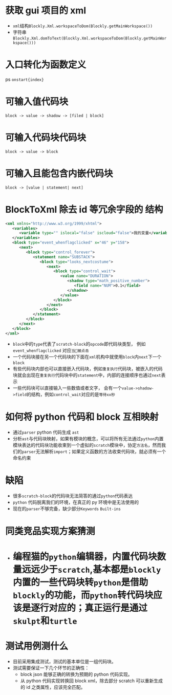 # 获取 gui 项目的 xml

- `xml`结构`Blockly.Xml.workspaceToDom(Blockly.getMainWorkspace())`
- 字符串`Blockly.Xml.domToText(Blockly.Xml.workspaceToDom(Blockly.getMainWorkspace()))`

# 入口转化为函数定义

ps `onstart{index}`

# 可输入值代码块

`block -> value -> shadow -> [filed | block]`

# 可输入代码块代码块

`block -> value -> block`

# 可输入且能包含内嵌代码块

`block -> [value | statement| next]`

# BlockToXml 除去 id 等冗余字段的 结构

```xml
<xml xmlns="http://www.w3.org/1999/xhtml">
   <variables>
      <variable type="" islocal="false" iscloud="false">我的变量</variable>
   </variables>
   <block type="event_whenflagclicked" x="46" y="158">
      <next>
         <block type="control_forever">
            <statement name="SUBSTACK">
               <block type="looks_nextcostume">
                  <next>
                     <block type="control_wait">
                        <value name="DURATION">
                           <shadow type="math_positive_number">
                              <field name="NUM">0.1</field>
                           </shadow>
                        </value>
                     </block>
                  </next>
               </block>
            </statement>
         </block>
      </next>
   </block>
</xml>
```

- `block`中的`type`代表了`scratch-block`的`opcode`即代码块类型， 例如`event_whenflagclicked` 对应`当🚩被点击`
- 一个代码块接在另一个代码块的下面在`xml`机构中就使用`block`内`next`下一个`block`
- 有些代码块内部也可以直接嵌入代码块，例如`重复执行`代码块，被嵌入的代码块就会出现在`重复执行`代码块中的`statement`中，内部的连接顺序也通过`next`表示
- 一些代码块可以直接输入一些数值或者文字， 会有一个`value->shadow->field`的结构，例如`control_wait`对应的是`等待xx秒`

# 如何将 python 代码和 block 互相映射

- 通过`parser` python 代码生成 `ast`
- 分析`ast`与代码块映射，如果有模块的概念，可以将所有无法通过`python`内置模块表达的代码块功能收束到一个虚拟的`scratch`模块中，协定`方法名`，然而我们的`parser`无法解析`import`；如果定义函数的方法收束代码块，就必须有一个命名约束

# 缺陷

- 很多`scratch-block`的代码块无法简答的通过`python`代码表达
- `python` 代码脱离我们的环境，在真正的 py 环境中是无法使用的
- 现在的`parser`不够完备，缺少部分`Keywords` `Built-ins`

# 同类竞品实现方案猜测

- # 编程猫的`python`编辑器，内置代码块数量远远少于`scratch`,基本都是`blockly`内置的一些代码块转`python`是借助`blockly`的功能，而`python`转代码块应该是逐行对应的；真正运行是通过`skulpt`和`turtle`



# 测试用例测什么

* 目前采用集成测试，测试的基本单位是一组代码块。
* 测试需要保证一下几个环节的正确性：
  * block json 能够正确的转换为预期的 python 代码实现。
  * 从 python 代码实现转换回 block xml，除去部分 scratch 可以重新生成的 id 之类属性，应该完全匹配。

